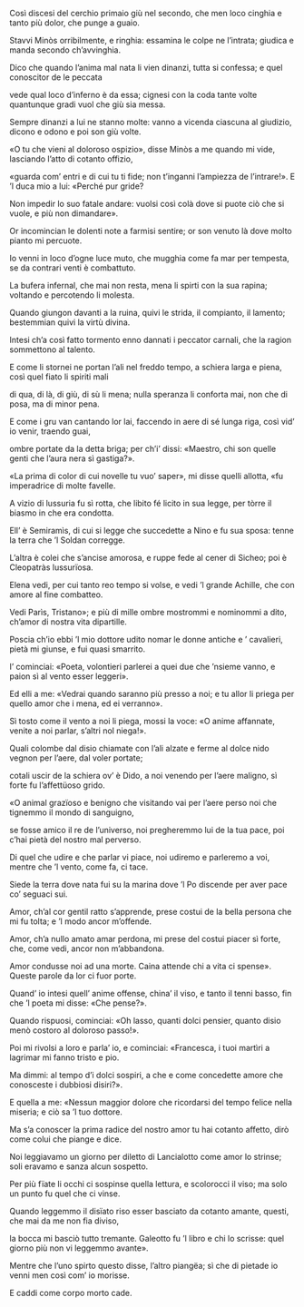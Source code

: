Così discesi del cerchio primaio
giù nel secondo, che men loco cinghia
e tanto più dolor, che punge a guaio.

Stavvi Minòs orribilmente, e ringhia:
essamina le colpe ne l’intrata;
giudica e manda secondo ch’avvinghia.

Dico che quando l’anima mal nata
li vien dinanzi, tutta si confessa;
e quel conoscitor de le peccata

vede qual loco d’inferno è da essa;
cignesi con la coda tante volte
quantunque gradi vuol che giù sia messa.

Sempre dinanzi a lui ne stanno molte:
vanno a vicenda ciascuna al giudizio,
dicono e odono e poi son giù volte.

«O tu che vieni al doloroso ospizio»,
disse Minòs a me quando mi vide,
lasciando l’atto di cotanto offizio,

«guarda com’ entri e di cui tu ti fide;
non t’inganni l’ampiezza de l’intrare!».
E ’l duca mio a lui: «Perché pur gride?

Non impedir lo suo fatale andare:
vuolsi così colà dove si puote
ciò che si vuole, e più non dimandare».

Or incomincian le dolenti note
a farmisi sentire; or son venuto
là dove molto pianto mi percuote.

Io venni in loco d’ogne luce muto,
che mugghia come fa mar per tempesta,
se da contrari venti è combattuto.

La bufera infernal, che mai non resta,
mena li spirti con la sua rapina;
voltando e percotendo li molesta.

Quando giungon davanti a la ruina,
quivi le strida, il compianto, il lamento;
bestemmian quivi la virtù divina.

Intesi ch’a così fatto tormento
enno dannati i peccator carnali,
che la ragion sommettono al talento.

E come li stornei ne portan l’ali
nel freddo tempo, a schiera larga e piena,
così quel fiato li spiriti mali

di qua, di là, di giù, di sù li mena;
nulla speranza li conforta mai,
non che di posa, ma di minor pena.

E come i gru van cantando lor lai,
faccendo in aere di sé lunga riga,
così vid’ io venir, traendo guai,

ombre portate da la detta briga;
per ch’i’ dissi: «Maestro, chi son quelle
genti che l’aura nera sì gastiga?».

«La prima di color di cui novelle
tu vuo’ saper», mi disse quelli allotta,
«fu imperadrice di molte favelle.

A vizio di lussuria fu sì rotta,
che libito fé licito in sua legge,
per tòrre il biasmo in che era condotta.

Ell’ è Semiramìs, di cui si legge
che succedette a Nino e fu sua sposa:
tenne la terra che ’l Soldan corregge.

L’altra è colei che s’ancise amorosa,
e ruppe fede al cener di Sicheo;
poi è Cleopatràs lussurïosa.

Elena vedi, per cui tanto reo
tempo si volse, e vedi ’l grande Achille,
che con amore al fine combatteo.

Vedi Parìs, Tristano»; e più di mille
ombre mostrommi e nominommi a dito,
ch’amor di nostra vita dipartille.

Poscia ch’io ebbi ’l mio dottore udito
nomar le donne antiche e ’ cavalieri,
pietà mi giunse, e fui quasi smarrito.

I’ cominciai: «Poeta, volontieri
parlerei a quei due che ’nsieme vanno,
e paion sì al vento esser leggeri».

Ed elli a me: «Vedrai quando saranno
più presso a noi; e tu allor li priega
per quello amor che i mena, ed ei verranno».

Sì tosto come il vento a noi li piega,
mossi la voce: «O anime affannate,
venite a noi parlar, s’altri nol niega!».

Quali colombe dal disio chiamate
con l’ali alzate e ferme al dolce nido
vegnon per l’aere, dal voler portate;

cotali uscir de la schiera ov’ è Dido,
a noi venendo per l’aere maligno,
sì forte fu l’affettüoso grido.

«O animal grazïoso e benigno
che visitando vai per l’aere perso
noi che tignemmo il mondo di sanguigno,

se fosse amico il re de l’universo,
noi pregheremmo lui de la tua pace,
poi c’hai pietà del nostro mal perverso.

Di quel che udire e che parlar vi piace,
noi udiremo e parleremo a voi,
mentre che ’l vento, come fa, ci tace.

Siede la terra dove nata fui
su la marina dove ’l Po discende
per aver pace co’ seguaci sui.

Amor, ch’al cor gentil ratto s’apprende,
prese costui de la bella persona
che mi fu tolta; e ’l modo ancor m’offende.

Amor, ch’a nullo amato amar perdona,
mi prese del costui piacer sì forte,
che, come vedi, ancor non m’abbandona.

Amor condusse noi ad una morte.
Caina attende chi a vita ci spense».
Queste parole da lor ci fuor porte.

Quand’ io intesi quell’ anime offense,
china’ il viso, e tanto il tenni basso,
fin che ’l poeta mi disse: «Che pense?».

Quando rispuosi, cominciai: «Oh lasso,
quanti dolci pensier, quanto disio
menò costoro al doloroso passo!».

Poi mi rivolsi a loro e parla’ io,
e cominciai: «Francesca, i tuoi martìri
a lagrimar mi fanno tristo e pio.

Ma dimmi: al tempo d’i dolci sospiri,
a che e come concedette amore
che conosceste i dubbiosi disiri?».

E quella a me: «Nessun maggior dolore
che ricordarsi del tempo felice
nella miseria; e ciò sa ’l tuo dottore.

Ma s’a conoscer la prima radice
del nostro amor tu hai cotanto affetto,
dirò come colui che piange e dice.

Noi leggiavamo un giorno per diletto
di Lancialotto come amor lo strinse;
soli eravamo e sanza alcun sospetto.

Per più fïate li occhi ci sospinse
quella lettura, e scolorocci il viso;
ma solo un punto fu quel che ci vinse.

Quando leggemmo il disïato riso
esser basciato da cotanto amante,
questi, che mai da me non fia diviso,

la bocca mi basciò tutto tremante.
Galeotto fu ’l libro e chi lo scrisse:
quel giorno più non vi leggemmo avante».

Mentre che l’uno spirto questo disse,
l’altro piangëa; sì che di pietade
io venni men così com’ io morisse.

E caddi come corpo morto cade.